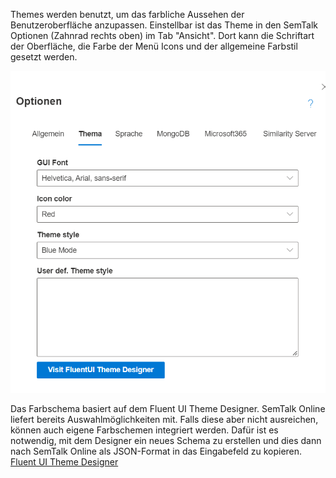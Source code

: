 Themes werden benutzt, um das farbliche Aussehen der Benutzeroberfläche anzupassen. Einstellbar ist das Theme in den SemTalk Optionen (Zahnrad rechts oben) im Tab "Ansicht". 
Dort kann die Schriftart der Oberfläche, die Farbe der Menü Icons und der allgemeine Farbstil gesetzt werden.

![Theme](./images/Theme_Optionen.png)

Das Farbschema basiert auf dem Fluent UI Theme Designer. SemTalk Online liefert bereits Auswahlmöglichkeiten mit. Falls diese aber nicht ausreichen, können auch eigene Farbschemen integriert werden. Dafür ist es notwendig, mit dem Designer ein neues Schema zu erstellen und dies dann nach SemTalk Online als JSON-Format in das Eingabefeld zu kopieren. [Fluent UI Theme Designer](https://fluentuipr.z22.web.core.windows.net/heads/master/theming-designer/index.html)

